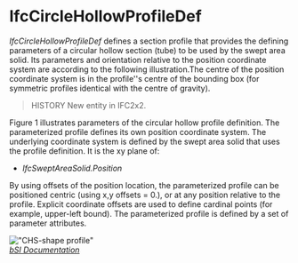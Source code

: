 IfcCircleHollowProfileDef
=========================
_IfcCircleHollowProfileDef_ defines a section profile that provides the
defining parameters of a circular hollow section (tube) to be used by the
swept area solid. Its parameters and orientation relative to the position
coordinate system are according to the following illustration.The centre of
the position coordinate system is in the profile''s centre of the bounding box
(for symmetric profiles identical with the centre of gravity).  
  
> HISTORY  New entity in IFC2x2.  
  
Figure 1 illustrates parameters of the circular hollow profile definition. The
parameterized profile defines its own position coordinate system. The
underlying coordinate system is defined by the swept area solid that uses the
profile definition. It is the xy plane of:  
  
* _IfcSweptAreaSolid.Position_  
  
By using offsets of the position location, the parameterized profile can be
positioned centric (using x,y offsets = 0.), or at any position relative to
the profile. Explicit coordinate offsets are used to define cardinal points
(for example, upper-left bound). The parameterized profile is defined by a set
of parameter attributes.  
  
!["CHS-shape profile"](figures/ifccirclehollowprofiledef.gif "Figure 1 --
Circle hollow profile")  
[ _bSI
Documentation_](https://standards.buildingsmart.org/IFC/DEV/IFC4_2/FINAL/HTML/schema/ifcprofileresource/lexical/ifccirclehollowprofiledef.htm)


